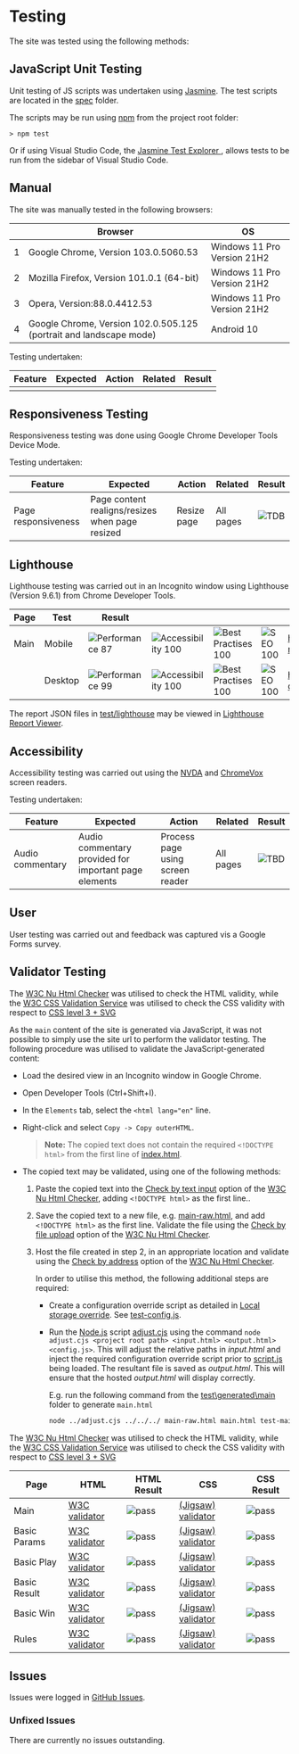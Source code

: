 # Testing 

The site was tested using the following methods:

## JavaScript Unit Testing 
Unit testing of JS scripts was undertaken using [Jasmine](https://jasmine.github.io/).
The test scripts are located in the [spec](../spec/) folder.

The scripts may be run using [npm](https://www.npmjs.com) from the project root folder:
```shell
> npm test
```
Or if using Visual Studio Code, the [Jasmine Test Explorer
](https://marketplace.visualstudio.com/items?itemName=hbenl.vscode-jasmine-test-adapter), allows tests to be run from the sidebar of Visual Studio Code.

## Manual 
The site was manually tested in the following browsers:

|   | Browser | OS | 
|---|---------|----|
| 1 | Google Chrome, Version 103.0.5060.53 | Windows 11 Pro Version 21H2 |
| 2 | Mozilla Firefox, Version 101.0.1 (64-bit) | Windows 11 Pro Version 21H2 |
| 3 | Opera, Version:88.0.4412.53 | Windows 11 Pro Version 21H2 |
| 4 | Google Chrome, Version 102.0.505.125 (portrait and landscape mode)| Android 10 |

Testing undertaken:

| Feature | Expected | Action | Related | Result | 
|---------|----------|--------|---------|--------|
| | | | | |

## Responsiveness Testing

Responsiveness testing was done using Google Chrome Developer Tools Device Mode.

Testing undertaken:

| Feature | Expected | Action | Related | Result | 
|---------|----------|--------|---------|--------|
| Page responsiveness | Page content realigns/resizes when page resized  | Resize page | All pages | ![TDB](https://badgen.net/badge/checks/TBD/blue) |

## Lighthouse

Lighthouse testing was carried out in an Incognito window using Lighthouse (Version 9.6.1) from Chrome Developer Tools.


| Page | Test | Result |  |  |  | Report |
|-|-|-|-|-|-|-|
| Main | Mobile | ![Performance 87](https://img.shields.io/badge/Performance-87-orange) | ![Accessibility 100](https://img.shields.io/badge/Accessibility-100-brightgreen) | ![Best Practises 100](https://img.shields.io/badge/Best%20Practises-100-brightgreen) |![SEO 100](https://img.shields.io/badge/SEO-100-brightgreen) | [home-mobile](https://ibuttimer.github.io/rock-paper-scissors-xtreme/test/lighthouse/main-mobile.html) |
|     | Desktop | ![Performance 99](https://img.shields.io/badge/Performance-99-brightgreen) | ![Accessibility 100](https://img.shields.io/badge/Accessibility-100-brightgreen) | ![Best Practises 100](https://img.shields.io/badge/Best%20Practises-100-brightgreen) |![SEO 100](https://img.shields.io/badge/SEO-100-brightgreen) | [home-desktop](https://ibuttimer.github.io/rock-paper-scissors-xtreme/test/lighthouse/main-desktop.html) |

The report JSON files in [test/lighthouse](https://github.com/ibuttimer/rock-paper-scissors-xtreme/tree/main/test/lighthouse) may be viewed in [Lighthouse Report Viewer](https://googlechrome.github.io/lighthouse/viewer/).

## Accessibility
Accessibility testing was carried out using the [NVDA](https://www.nvaccess.org/) and [ChromeVox](https://chrome.google.com/webstore/detail/screen-reader/kgejglhpjiefppelpmljglcjbhoiplfn?hl=en) screen readers.

Testing undertaken:

| Feature | Expected | Action | Related | Result | 
|---------|----------|--------|---------|--------|
| Audio commentary | Audio commentary provided for important page elements | Process page using screen reader | All pages | ![TBD](https://badgen.net/badge/checks/TBD/blue) |


## User
User testing was carried out and feedback was captured vis a Google Forms survey.


## Validator Testing 

The [W3C Nu Html Checker](https://validator.w3.org/nu/) was utilised to check the HTML validity, while the [W3C CSS Validation Service](https://jigsaw.w3.org/css-validator/) was utilised to check the CSS validity with respect to [CSS level 3 + SVG](https://www.w3.org/Style/CSS/current-work.html.)

As the `main` content of the site is generated via JavaScript, it was not possible to simply use the site url to perform the validator testing.
The following procedure was utilised to validate the JavaScript-generated content:
- Load the desired view in an Incognito window in Google Chrome.
- Open Developer Tools (Ctrl+Shift+I).
- In the `Elements` tab, select the `<html lang="en"` line.
- Right-click and select `Copy -> Copy outerHTML`.
  > __Note:__ The copied text does not contain the required `<!DOCTYPE html>` from the first line of [index.html](../index.html).

- The copied text may be validated, using one of the following methods:
  1. Paste the copied text into the [Check by text input](https://validator.w3.org/nu/#textarea) option of the [W3C Nu Html Checker](https://validator.w3.org/nu/), adding `<!DOCTYPE html>` as the first line..
  2. Save the copied text to a new file, e.g. [main-raw.html](generated/main-raw.html), and add `<!DOCTYPE html>` as the first line. Validate the file using the [Check by file upload](https://validator.w3.org/nu/#file) option of the [W3C Nu Html Checker](https://validator.w3.org/nu/).
  3. Host the file created in step 2, in an appropriate location and validate using the [Check by address](https://validator.w3.org/nu/) option of the [W3C Nu Html Checker](https://validator.w3.org/nu/).

        In order to utilise this method, the following additional steps are required:
        - Create a configuration override script as detailed in [Local storage override](../README.md#local-storage-override). See [test-config.js](generated/test-config.js).
        - Run the [Node.js](https://nodejs.org/) script [adjust.cjs](generated/adjust.cjs) using the command `node adjust.cjs <project root path> <input.html> <output.html> <config.js>`. This will adjust the relative paths in _input.html_ and inject the required configuration override script prior to [script.js](../assets/js/script.js) being loaded. The resultant file is saved as _output.html_. This will ensure that the hosted _output.html_ will display correctly. 

          E.g. run the following command from the [test\generated\main](test\generated\main) folder to generate `main.html`

          ```bash
          node ../adjust.cjs ../../../ main-raw.html main.html test-main-config.js
          ```

The [W3C Nu Html Checker](https://validator.w3.org/nu/) was utilised to check the HTML validity, while the [W3C CSS Validation Service](https://jigsaw.w3.org/css-validator/) was utilised to check the CSS validity with respect to [CSS level 3 + SVG](https://www.w3.org/Style/CSS/current-work.html.)

| Page | HTML | HTML Result | CSS | CSS Result |
|------|------|-------------|-----|------------|
| Main | [W3C validator](https://validator.w3.org/nu/?showsource=yes&doc=https%3A%2F%2Fibuttimer.github.io%2Frock-paper-scissors-xtreme%2Ftest%2Fgenerated%2Fmain%2Fmain.html) | ![pass](https://badgen.net/badge/checks/Pass/green) | [(Jigsaw) validator](https://jigsaw.w3.org/css-validator/validator?uri=https%3A%2F%2Fibuttimer.github.io%2Frock-paper-scissors-xtreme%2Ftest%2Fgenerated%2Fmain%2Fmain.html&profile=css3svg&usermedium=all&warning=1&vextwarning=&lang=en) | ![pass](https://badgen.net/badge/checks/Pass/green) |
| Basic Params | [W3C validator](https://validator.w3.org/nu/?showsource=yes&doc=https%3A%2F%2Fibuttimer.github.io%2Frock-paper-scissors-xtreme%2Ftest%2Fgenerated%2Fparam%2Fbasic-param.html) | ![pass](https://badgen.net/badge/checks/Pass/green) | [(Jigsaw) validator](https://jigsaw.w3.org/css-validator/validator?uri=https%3A%2F%2Fibuttimer.github.io%2Frock-paper-scissors-xtreme%2Ftest%2Fgenerated%2Fparam%2Fbasic-param.html&profile=css3svg&usermedium=all&warning=1&vextwarning=&lang=en) | ![pass](https://badgen.net/badge/checks/Pass/green) |
| Basic Play | [W3C validator](https://validator.w3.org/nu/?showsource=yes&doc=https%3A%2F%2Fibuttimer.github.io%2Frock-paper-scissors-xtreme%2Ftest%2Fgenerated%2Fplay%2Fbasic-play.html) | ![pass](https://badgen.net/badge/checks/Pass/green) | [(Jigsaw) validator](https://jigsaw.w3.org/css-validator/validator?uri=https%3A%2F%2Fibuttimer.github.io%2Frock-paper-scissors-xtreme%2Ftest%2Fgenerated%2Fplay%2Fbasic-play.html&profile=css3svg&usermedium=all&warning=1&vextwarning=&lang=en) | ![pass](https://badgen.net/badge/checks/Pass/green) |
| Basic Result | [W3C validator](https://validator.w3.org/nu/?showsource=yes&doc=https%3A%2F%2Fibuttimer.github.io%2Frock-paper-scissors-xtreme%2Ftest%2Fgenerated%2Fresult%2Fbasic-result.html) | ![pass](https://badgen.net/badge/checks/Pass/green) | [(Jigsaw) validator](https://jigsaw.w3.org/css-validator/validator?uri=https%3A%2F%2Fibuttimer.github.io%2Frock-paper-scissors-xtreme%2Ftest%2Fgenerated%2Fresult%2Fbasic-result.html&profile=css3svg&usermedium=all&warning=1&vextwarning=&lang=en) | ![pass](https://badgen.net/badge/checks/Pass/green) |
| Basic Win | [W3C validator](https://validator.w3.org/nu/?showsource=yes&doc=https%3A%2F%2Fibuttimer.github.io%2Frock-paper-scissors-xtreme%2Ftest%2Fgenerated%2Fwin%2Fbasic-win.html) | ![pass](https://badgen.net/badge/checks/Pass/green) | [(Jigsaw) validator](https://jigsaw.w3.org/css-validator/validator?uri=https%3A%2F%2Fibuttimer.github.io%2Frock-paper-scissors-xtreme%2Ftest%2Fgenerated%2Fwin%2Fbasic-win.html&profile=css3svg&usermedium=all&warning=1&vextwarning=&lang=en) | ![pass](https://badgen.net/badge/checks/Pass/green) |
| Rules | [W3C validator](https://validator.w3.org/nu/?showsource=yes&doc=https%3A%2F%2Fibuttimer.github.io%2Frock-paper-scissors-xtreme%2Ftest%2Fgenerated%2Frules%2Frules.html) | ![pass](https://badgen.net/badge/checks/Pass/green) | [(Jigsaw) validator](https://jigsaw.w3.org/css-validator/validator?uri=https%3A%2F%2Fibuttimer.github.io%2Frock-paper-scissors-xtreme%2Ftest%2Fgenerated%2Frules%2Frules.html&profile=css3svg&usermedium=all&warning=1&vextwarning=&lang=en) | ![pass](https://badgen.net/badge/checks/Pass/green) |


## Issues

Issues were logged in [GitHub Issues](https://github.com/ibuttimer/rock-paper-scissors-xtreme/issues).

### Unfixed Issues

There are currently no issues outstanding. 

